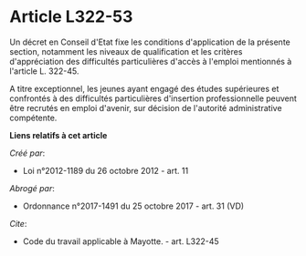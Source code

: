 # Article L322-53

Un décret en Conseil d'Etat fixe les conditions d'application de la présente section, notamment les niveaux de qualification
et les critères d'appréciation des difficultés particulières d'accès à l'emploi mentionnés à l'article L. 322-45. 

A titre exceptionnel, les jeunes ayant engagé des études supérieures et confrontés à des difficultés particulières
d'insertion professionnelle peuvent être recrutés en emploi d'avenir, sur décision de l'autorité administrative compétente.

**Liens relatifs à cet article**

_Créé par_:

  - Loi n°2012-1189 du 26 octobre 2012 - art. 11

_Abrogé par_:

  - Ordonnance n°2017-1491 du 25 octobre 2017 - art. 31 (VD)

_Cite_:

  - Code du travail applicable à Mayotte. - art. L322-45
